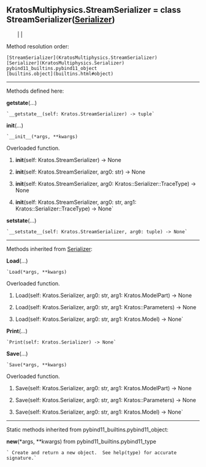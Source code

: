   
**KratosMultiphysics.StreamSerializer** = class
StreamSerializer([Serializer](KratosMultiphysics.Serializer))  
---  
`    `|   |

Method resolution order:

    [StreamSerializer](KratosMultiphysics.StreamSerializer)
    [Serializer](KratosMultiphysics.Serializer)
    pybind11_builtins.pybind11_object
    [builtins.object](builtins.html#object)

* * *

Methods defined here:  

**__getstate__**(...)

    `__getstate__(self: Kratos.StreamSerializer) -> tuple`

**__init__**(...)

    `__init__(*args, **kwargs)  
Overloaded  function.  
  
1. __init__(self: Kratos.StreamSerializer) -> None  
  
2. __init__(self: Kratos.StreamSerializer, arg0: str) -> None  
  
3. __init__(self: Kratos.StreamSerializer, arg0: Kratos::Serializer::TraceType) -> None  
  
4. __init__(self: Kratos.StreamSerializer, arg0: str, arg1: Kratos::Serializer::TraceType) -> None`

**__setstate__**(...)

    `__setstate__(self: Kratos.StreamSerializer, arg0: tuple) -> None`

* * *

Methods inherited from [Serializer](KratosMultiphysics.Serializer):  

**Load**(...)

    `Load(*args, **kwargs)  
Overloaded  function.  
  
1. Load(self: Kratos.Serializer, arg0: str, arg1: Kratos.ModelPart) -> None  
  
2. Load(self: Kratos.Serializer, arg0: str, arg1: Kratos::Parameters) -> None  
  
3. Load(self: Kratos.Serializer, arg0: str, arg1: Kratos.Model) -> None`

**Print**(...)

    `Print(self: Kratos.Serializer) -> None`

**Save**(...)

    `Save(*args, **kwargs)  
Overloaded  function.  
  
1. Save(self: Kratos.Serializer, arg0: str, arg1: Kratos.ModelPart) -> None  
  
2. Save(self: Kratos.Serializer, arg0: str, arg1: Kratos::Parameters) -> None  
  
3. Save(self: Kratos.Serializer, arg0: str, arg1: Kratos.Model) -> None`

* * *

Static methods inherited from pybind11_builtins.pybind11_object:  

**__new__**(*args, **kwargs) from pybind11_builtins.pybind11_type

    ` Create and return a new object.  See help(type) for accurate signature.`

